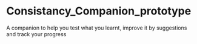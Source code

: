 # Consistancy_Companion_prototype
A companion to help you test what you learnt, improve it by suggestions and track your progress
